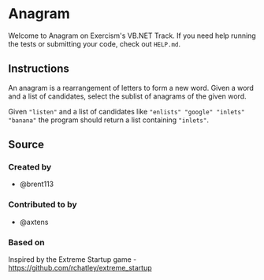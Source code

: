 # Anagram

Welcome to Anagram on Exercism's VB.NET Track.
If you need help running the tests or submitting your code, check out `HELP.md`.

## Instructions

An anagram is a rearrangement of letters to form a new word.
Given a word and a list of candidates, select the sublist of anagrams of the given word.

Given `"listen"` and a list of candidates like `"enlists" "google"
"inlets" "banana"` the program should return a list containing
`"inlets"`.

## Source

### Created by

- @brent113

### Contributed to by

- @axtens

### Based on

Inspired by the Extreme Startup game - https://github.com/rchatley/extreme_startup
